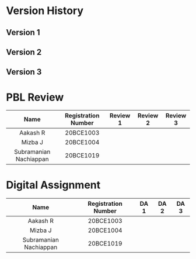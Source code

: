# Version History
## Version 1




## Version 2




## Version 3


# PBL Review

| Name | Registration Number | Review 1 | Review 2 | Review 3 |
| :---: | :---: | :---: | :---: | :---: |
| Aakash R | 20BCE1003 | | | |
| Mizba J | 20BCE1004 | | | |
|Subramanian Nachiappan | 20BCE1019 | | | |


# Digital Assignment

| Name | Registration Number | DA 1 | DA 2 | DA 3 |
| :---: | :---: | :---: | :---: | :---: |
| Aakash R | 20BCE1003 | | | |
| Mizba J | 20BCE1004 | | | |
|Subramanian Nachiappan | 20BCE1019 | | | |
